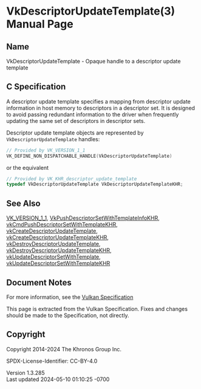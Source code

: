 # VkDescriptorUpdateTemplate(3) Manual Page

## Name

VkDescriptorUpdateTemplate - Opaque handle to a descriptor update
template



## <a href="#_c_specification" class="anchor"></a>C Specification

A descriptor update template specifies a mapping from descriptor update
information in host memory to descriptors in a descriptor set. It is
designed to avoid passing redundant information to the driver when
frequently updating the same set of descriptors in descriptor sets.

Descriptor update template objects are represented by
`VkDescriptorUpdateTemplate` handles:

``` c
// Provided by VK_VERSION_1_1
VK_DEFINE_NON_DISPATCHABLE_HANDLE(VkDescriptorUpdateTemplate)
```

or the equivalent

``` c
// Provided by VK_KHR_descriptor_update_template
typedef VkDescriptorUpdateTemplate VkDescriptorUpdateTemplateKHR;
```

## <a href="#_see_also" class="anchor"></a>See Also

[VK_VERSION_1_1](https://registry.khronos.org/vulkan/specs/1.3-extensions/man/html/VK_VERSION_1_1.html),
[VkPushDescriptorSetWithTemplateInfoKHR](https://registry.khronos.org/vulkan/specs/1.3-extensions/man/html/VkPushDescriptorSetWithTemplateInfoKHR.html),
[vkCmdPushDescriptorSetWithTemplateKHR](https://registry.khronos.org/vulkan/specs/1.3-extensions/man/html/vkCmdPushDescriptorSetWithTemplateKHR.html),
[vkCreateDescriptorUpdateTemplate](https://registry.khronos.org/vulkan/specs/1.3-extensions/man/html/vkCreateDescriptorUpdateTemplate.html),
[vkCreateDescriptorUpdateTemplateKHR](https://registry.khronos.org/vulkan/specs/1.3-extensions/man/html/vkCreateDescriptorUpdateTemplateKHR.html),
[vkDestroyDescriptorUpdateTemplate](https://registry.khronos.org/vulkan/specs/1.3-extensions/man/html/vkDestroyDescriptorUpdateTemplate.html),
[vkDestroyDescriptorUpdateTemplateKHR](https://registry.khronos.org/vulkan/specs/1.3-extensions/man/html/vkDestroyDescriptorUpdateTemplateKHR.html),
[vkUpdateDescriptorSetWithTemplate](https://registry.khronos.org/vulkan/specs/1.3-extensions/man/html/vkUpdateDescriptorSetWithTemplate.html),
[vkUpdateDescriptorSetWithTemplateKHR](https://registry.khronos.org/vulkan/specs/1.3-extensions/man/html/vkUpdateDescriptorSetWithTemplateKHR.html)

## <a href="#_document_notes" class="anchor"></a>Document Notes

For more information, see the <a
href="https://registry.khronos.org/vulkan/specs/1.3-extensions/html/vkspec.html#VkDescriptorUpdateTemplate"
target="_blank" rel="noopener">Vulkan Specification</a>

This page is extracted from the Vulkan Specification. Fixes and changes
should be made to the Specification, not directly.

## <a href="#_copyright" class="anchor"></a>Copyright

Copyright 2014-2024 The Khronos Group Inc.

SPDX-License-Identifier: CC-BY-4.0

Version 1.3.285  
Last updated 2024-05-10 01:10:25 -0700
